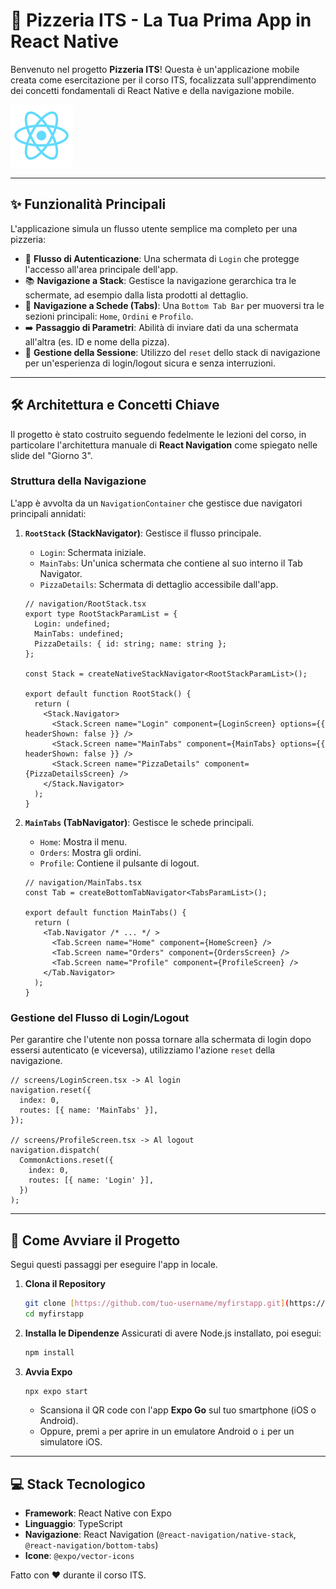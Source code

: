 # 🍕 Pizzeria ITS - La Tua Prima App in React Native

Benvenuto nel progetto **Pizzeria ITS**! Questa è un'applicazione mobile creata come esercitazione per il corso ITS, focalizzata sull'apprendimento dei concetti fondamentali di React Native e della navigazione mobile.

![React Native Logo](https://raw.githubusercontent.com/xxrettilexx/myfirstapp/main/assets/images/react-logo.png)

---

## ✨ Funzionalità Principali

L'applicazione simula un flusso utente semplice ma completo per una pizzeria:

-   👤 **Flusso di Autenticazione**: Una schermata di `Login` che protegge l'accesso all'area principale dell'app.
-   📚 **Navigazione a Stack**: Gestisce la navigazione gerarchica tra le schermate, ad esempio dalla lista prodotti al dettaglio.
-   📱 **Navigazione a Schede (Tabs)**: Una `Bottom Tab Bar` per muoversi tra le sezioni principali: `Home`, `Ordini` e `Profilo`.
-   ➡️ **Passaggio di Parametri**: Abilità di inviare dati da una schermata all'altra (es. ID e nome della pizza).
-   🔐 **Gestione della Sessione**: Utilizzo del `reset` dello stack di navigazione per un'esperienza di login/logout sicura e senza interruzioni.

---

## 🛠️ Architettura e Concetti Chiave

Il progetto è stato costruito seguendo fedelmente le lezioni del corso, in particolare l'architettura manuale di **React Navigation** come spiegato nelle slide del "Giorno 3".

### Struttura della Navigazione

L'app è avvolta da un `NavigationContainer` che gestisce due navigatori principali annidati:

1.  **`RootStack` (StackNavigator)**: Gestisce il flusso principale.
    -   `Login`: Schermata iniziale.
    -   `MainTabs`: Un'unica schermata che contiene al suo interno il Tab Navigator.
    -   `PizzaDetails`: Schermata di dettaglio accessibile dall'app.

    ```tsx
    // navigation/RootStack.tsx
    export type RootStackParamList = {
      Login: undefined;
      MainTabs: undefined;
      PizzaDetails: { id: string; name: string };
    };

    const Stack = createNativeStackNavigator<RootStackParamList>();

    export default function RootStack() {
      return (
        <Stack.Navigator>
          <Stack.Screen name="Login" component={LoginScreen} options={{ headerShown: false }} />
          <Stack.Screen name="MainTabs" component={MainTabs} options={{ headerShown: false }} />
          <Stack.Screen name="PizzaDetails" component={PizzaDetailsScreen} />
        </Stack.Navigator>
      );
    }
    ```

2.  **`MainTabs` (TabNavigator)**: Gestisce le schede principali.
    -   `Home`: Mostra il menu.
    -   `Orders`: Mostra gli ordini.
    -   `Profile`: Contiene il pulsante di logout.

    ```tsx
    // navigation/MainTabs.tsx
    const Tab = createBottomTabNavigator<TabsParamList>();

    export default function MainTabs() {
      return (
        <Tab.Navigator /* ... */ >
          <Tab.Screen name="Home" component={HomeScreen} />
          <Tab.Screen name="Orders" component={OrdersScreen} />
          <Tab.Screen name="Profile" component={ProfileScreen} />
        </Tab.Navigator>
      );
    }
    ```

### Gestione del Flusso di Login/Logout

Per garantire che l'utente non possa tornare alla schermata di login dopo essersi autenticato (e viceversa), utilizziamo l'azione `reset` della navigazione.

```tsx
// screens/LoginScreen.tsx -> Al login
navigation.reset({
  index: 0,
  routes: [{ name: 'MainTabs' }],
});

// screens/ProfileScreen.tsx -> Al logout
navigation.dispatch(
  CommonActions.reset({
    index: 0,
    routes: [{ name: 'Login' }],
  })
);
```

---

## 🚀 Come Avviare il Progetto

Segui questi passaggi per eseguire l'app in locale.

1.  **Clona il Repository**
    ```bash
    git clone [https://github.com/tuo-username/myfirstapp.git](https://github.com/tuo-username/myfirstapp.git)
    cd myfirstapp
    ```

2.  **Installa le Dipendenze**
    Assicurati di avere Node.js installato, poi esegui:
    ```bash
    npm install
    ```

3.  **Avvia Expo**
    ```bash
    npx expo start
    ```
    -   Scansiona il QR code con l'app **Expo Go** sul tuo smartphone (iOS o Android).
    -   Oppure, premi `a` per aprire in un emulatore Android o `i` per un simulatore iOS.

---

## 💻 Stack Tecnologico

-   **Framework**: React Native con Expo
-   **Linguaggio**: TypeScript
-   **Navigazione**: React Navigation (`@react-navigation/native-stack`, `@react-navigation/bottom-tabs`)
-   **Icone**: `@expo/vector-icons`

Fatto con ❤️ durante il corso ITS.